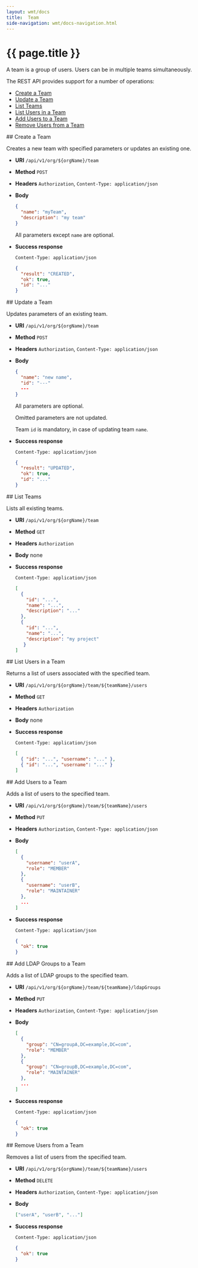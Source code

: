 ```yaml
---
layout: wmt/docs
title:  Team
side-navigation: wmt/docs-navigation.html
---
```


# {{ page.title }}

A team is a group of users. Users can be in multiple teams
simultaneously.

The REST API provides support for a number of operations:

- [Create a Team](#create-team)
- [Update a Team](#update-team)
- [List Teams](#list-teams)
- [List Users in a Team](#list-users)
- [Add Users to a Team](#add-users)
- [Remove Users from a Team](#remove-users)

<a name="create-team"/>
## Create a Team

Creates a new team with specified parameters or updates an existing one.

* **URI** `/api/v1/org/${orgName}/team`
* **Method** `POST`
* **Headers** `Authorization`, `Content-Type: application/json`
* **Body**
    ```json
    {
      "name": "myTeam",
      "description": "my team"
    }
    ```
    All parameters except `name` are optional.

* **Success response**
    ```
    Content-Type: application/json
    ```

    ```json
    {
      "result": "CREATED",
      "ok": true,
      "id": "..."
    }
    ```

<a name="update-team"/>
## Update a Team

Updates parameters of an existing team.

* **URI** `/api/v1/org/${orgName}/team`
* **Method** `POST`
* **Headers** `Authorization`, `Content-Type: application/json`
* **Body**
    ```json
    {
      "name": "new name",
      "id": "---"
      ---
    }
    ```

    All parameters are optional.

    Omitted parameters are not updated.
    
    Team `id` is mandatory, in case of updating team `name`.

* **Success response**
    ```
    Content-Type: application/json
    ```

    ```json
    {
      "result": "UPDATED",
      "ok": true,
      "id": "..."
    }
    ```

<a name="list-teams">
## List Teams

Lists all existing teams.

* **URI** `/api/v1/org/${orgName}/team`
* **Method** `GET`
* **Headers** `Authorization`
* **Body**
    none
* **Success response**
    ```
    Content-Type: application/json
    ```
    
    ```json
    [
      {
        "id": "...",
        "name": "...",
        "description": "..."
      },
      {
        "id": "...",
        "name": "...",
        "description": "my project"
       }
    ]
    ```

<a name="list-users">
## List Users in a Team

Returns a list of users associated with the specified team.

* **URI** `/api/v1/org/${orgName}/team/${teamName}/users`
* **Method** `GET`
* **Headers** `Authorization`
* **Body**
    none
* **Success response**
    ```
    Content-Type: application/json
    ```

    ```json
    [
      { "id": "...", "username": "..." },
      { "id": "...", "username": "..." }
    ]
    ```

<a name="add-users">
## Add Users to a Team

Adds a list of users to the specified team.

* **URI** `/api/v1/org/${orgName}/team/${teamName}/users`
* **Method** `PUT`
* **Headers** `Authorization`, `Content-Type: application/json`
* **Body**
    ```json
    [
      {
        "username": "userA",
        "role": "MEMBER"  
      },
      {
        "username": "userB",
        "role": "MAINTAINER"  
      },
      ...
    ]    
    ```
* **Success response**
    ```
    Content-Type: application/json
    ```

    ```json
    {
      "ok": true
    }
    ```

<a name="add-ldap-group">
## Add LDAP Groups to a Team

Adds a list of LDAP groups to the specified team.

* **URI** `/api/v1/org/${orgName}/team/${teamName}/ldapGroups`
* **Method** `PUT`
* **Headers** `Authorization`, `Content-Type: application/json`
* **Body**
    ```json
    [
      {
        "group": "CN=groupA,DC=example,DC=com",
        "role": "MEMBER"  
      },
      {
        "group": "CN=groupB,DC=example,DC=com",
        "role": "MAINTAINER"  
      },
      ...
    ]    
    ```
* **Success response**
    ```
    Content-Type: application/json
    ```

    ```json
    {
      "ok": true
    }
    ```

<a name="remove-users">
## Remove Users from a Team

Removes a list of users from the specified team.

* **URI** `/api/v1/org/${orgName}/team/${teamName}/users`
* **Method** `DELETE`
* **Headers** `Authorization`, `Content-Type: application/json`
* **Body**
    ```json
    ["userA", "userB", "..."]
    ```
* **Success response**
    ```
    Content-Type: application/json
    ```

    ```json
    {
      "ok": true
    }
    ```
